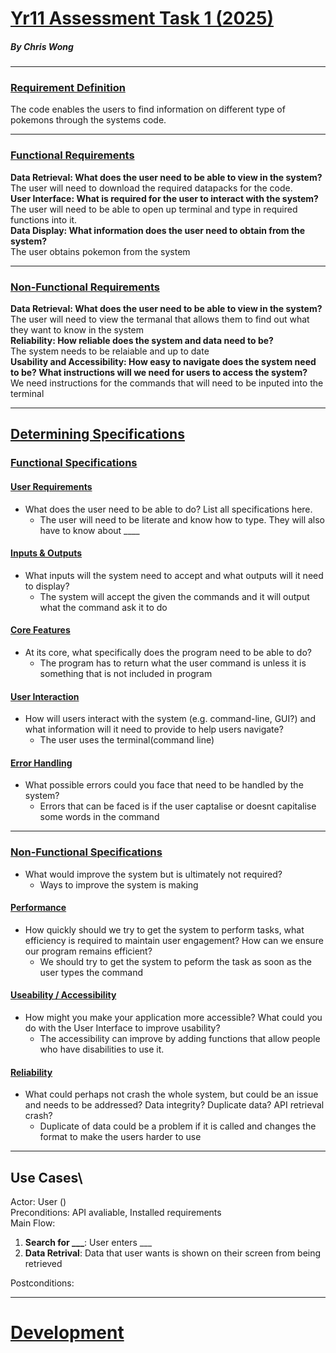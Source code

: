 # <ins> **Yr11 Assessment Task 1 (2025)** <ins>
##### **By Chris Wong**
-----
### <ins> **Requirement Definition** <ins>
The code enables the users to find information on different type of pokemons through the systems code.

---
### <ins> **Functional Requirements** <ins>
**Data Retrieval: What does the user need to be able to view in the system?**\
The user will need to download the required datapacks for the code.\
**User Interface: What is required for the user to interact with the system?**\
The user will need to be able to open up terminal and type in required functions into it.\
**Data Display: What information does the user need to obtain from the system?**\
The user obtains pokemon  from the system

---
### <ins> **Non-Functional Requirements** <ins>
**Data Retrieval: What does the user need to be able to view in the system?**\
The user will need to view the termanal that allows them to find out what they want to know in the system\
**Reliability: How reliable does the system and data need to be?**\
The system needs to be relaiable and up to date\
**Usability and Accessibility: How easy to navigate does the system need to be? What instructions will we need for users to access the system?**\
We need instructions for the commands that will need to be inputed into the terminal

---
## <ins> **Determining Specifications** <ins>
### <ins> **Functional Specifications** <ins>
#### <ins> User Requirements <ins>

- What does the user need to be able to do? List all specifications here.
    - The user will need to be literate and know how to type. They will also have to know about ____

#### <ins> Inputs & Outputs <ins>

- What inputs will the system need to accept and what outputs will it need to display?
    - The system will accept the given the commands and it will output what the command ask it to do

#### <ins> Core Features <ins>

- At its core, what specifically does the program need to be able to do?
    - The program has to return what the user command is unless it is something that is not included in program

#### <ins> User Interaction <ins>

- How will users interact with the system (e.g. command-line, GUI?) and what information will it need to provide to help users navigate?
    - The user uses the terminal(command line) 
#### <ins> Error Handling <ins>

- What possible errors could you face that need to be handled by the system?
    - Errors that can be faced is if the user captalise or doesnt capitalise some words in the command 
---
### <ins> **Non-Functional Specifications** <ins>
- What would improve the system but is ultimately not required?
    - Ways to improve the system is making 

#### <ins> Performance <ins>

- How quickly should we try to get the system to perform tasks, what efficiency is required to maintain user engagement? How can we ensure our program remains efficient?
    - We should try to get the system to peform the task as soon as the user types the command

#### <ins> Useability / Accessibility <ins>

- How might you make your application more accessible? What could you do with the User Interface to improve usability?
    - The accessibility can improve by adding functions that allow people who have disabilities to use it.

####  <ins> Reliability <ins>

- What could perhaps not crash the whole system, but could be an issue and needs to be addressed? Data integrity? Duplicate data? API retrieval crash?
    - Duplicate of data could be a problem if it is called and changes the format to make the users harder to use
---
## **Use Cases**\
Actor: User ()\
Preconditions: API avaliable, Installed requirements\
Main Flow:
1. **Search for ___**: User enters ___
2. **Data Retrival**: Data that user wants is shown on their screen from being retrieved

Postconditions: 

---
# <ins> **Development** <ins>
